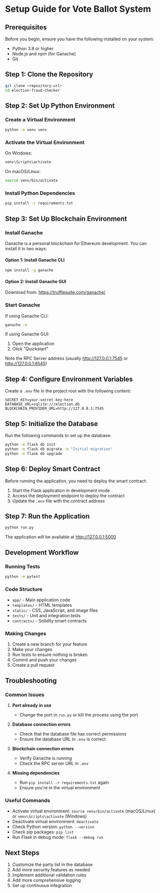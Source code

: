 # Setup Guide for Vote Ballot System

## Prerequisites

Before you begin, ensure you have the following installed on your system:
- Python 3.8 or higher
- Node.js and npm (for Ganache)
- Git

## Step 1: Clone the Repository

```bash
git clone <repository-url>
cd election-fraud-checker
```

## Step 2: Set Up Python Environment

### Create a Virtual Environment
```bash
python -m venv venv
```

### Activate the Virtual Environment
On Windows:
```bash
venv\Scripts\activate
```

On macOS/Linux:
```bash
source venv/bin/activate
```

### Install Python Dependencies
```bash
pip install -r requirements.txt
```

## Step 3: Set Up Blockchain Environment

### Install Ganache
Ganache is a personal blockchain for Ethereum development. You can install it in two ways:

#### Option 1: Install Ganache CLI
```bash
npm install -g ganache
```

#### Option 2: Install Ganache GUI
Download from: https://trufflesuite.com/ganache/

### Start Ganache
If using Ganache CLI:
```bash
ganache -d
```

If using Ganache GUI:
1. Open the application
2. Click "Quickstart"

Note the RPC Server address (usually http://127.0.0.1:7545 or http://127.0.0.1:8545)

## Step 4: Configure Environment Variables

Create a `.env` file in the project root with the following content:

```env
SECRET_KEY=your-secret-key-here
DATABASE_URL=sqlite:///election.db
BLOCKCHAIN_PROVIDER_URL=http://127.0.0.1:7545
```

## Step 5: Initialize the Database

Run the following commands to set up the database:

```bash
python -m flask db init
python -m flask db migrate -m "Initial migration"
python -m flask db upgrade
```

## Step 6: Deploy Smart Contract

Before running the application, you need to deploy the smart contract:

1. Start the Flask application in development mode
2. Access the deployment endpoint to deploy the contract
3. Update the `.env` file with the contract address

## Step 7: Run the Application

```bash
python run.py
```

The application will be available at http://127.0.0.1:5000

## Development Workflow

### Running Tests
```bash
python -m pytest
```

### Code Structure
- `app/` - Main application code
- `templates/` - HTML templates
- `static/` - CSS, JavaScript, and image files
- `tests/` - Unit and integration tests
- `contracts/` - Solidity smart contracts

### Making Changes
1. Create a new branch for your feature
2. Make your changes
3. Run tests to ensure nothing is broken
4. Commit and push your changes
5. Create a pull request

## Troubleshooting

### Common Issues

1. **Port already in use**
   - Change the port in `run.py` or kill the process using the port

2. **Database connection errors**
   - Check that the database file has correct permissions
   - Ensure the database URL in `.env` is correct

3. **Blockchain connection errors**
   - Verify Ganache is running
   - Check the RPC server URL in `.env`

4. **Missing dependencies**
   - Run `pip install -r requirements.txt` again
   - Ensure you're in the virtual environment

### Useful Commands

- Activate virtual environment: `source venv/bin/activate` (macOS/Linux) or `venv\Scripts\activate` (Windows)
- Deactivate virtual environment: `deactivate`
- Check Python version: `python --version`
- Check pip packages: `pip list`
- Run Flask in debug mode: `flask --debug run`

## Next Steps

1. Customize the party list in the database
2. Add more security features as needed
3. Implement additional validation rules
4. Add more comprehensive logging
5. Set up continuous integration